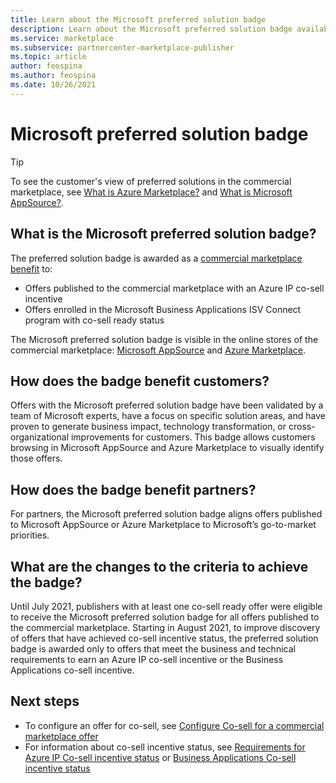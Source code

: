 ```yaml
---
title: Learn about the Microsoft preferred solution badge
description: Learn about the Microsoft preferred solution badge available in Azure Marketplace. 
ms.service: marketplace 
ms.subservice: partnercenter-marketplace-publisher
ms.topic: article
author: feospina
ms.author: feospina
ms.date: 10/26/2021
---
```


# Microsoft preferred solution badge

> [!TIP]
> To see the customer's view of preferred solutions in the commercial marketplace, see [What is Azure Marketplace?](/marketplace/azure-marketplace-overview#microsoft-preferred-solutions) and [What is Microsoft AppSource?](/marketplace/appsource-overview).

## What is the Microsoft preferred solution badge?

The preferred solution badge is awarded as a [commercial marketplace benefit](/partner-center/co-sell-overview?context=/azure/marketplace/context/context) to:

- Offers published to the commercial marketplace with an Azure IP co-sell incentive
- Offers enrolled in the Microsoft Business Applications ISV Connect program with co-sell ready status

The Microsoft preferred solution badge is visible in the online stores of the commercial marketplace: [Microsoft AppSource](https://appsource.microsoft.com/en-us/home) and [Azure Marketplace](https://azuremarketplace.microsoft.com/en-us/home).

## How does the badge benefit customers?

Offers with the Microsoft preferred solution badge have been validated by a team of Microsoft experts, have a focus on specific solution areas, and have proven to generate business impact, technology transformation, or cross-organizational improvements for customers. This badge allows customers browsing in Microsoft AppSource and Azure Marketplace to visually identify those offers.

## How does the badge benefit partners?

For partners, the Microsoft preferred solution badge aligns offers published to Microsoft AppSource or Azure Marketplace to Microsoft’s go-to-market priorities.

## What are the changes to the criteria to achieve the badge?

Until July 2021, publishers with at least one co-sell ready offer were eligible to receive the Microsoft preferred solution badge for all offers published to the commercial marketplace. Starting in August 2021, to improve discovery of offers that have achieved co-sell incentive status, the preferred solution badge is awarded only to offers that meet the business and technical requirements to earn an Azure IP co-sell incentive or the Business Applications co-sell incentive.  

## Next steps

- To configure an offer for co-sell, see [Configure Co-sell for a commercial marketplace offer](/partner-center/co-sell-configure?context=/azure/marketplace/context/context)
- For information about co-sell incentive status, see [Requirements for Azure IP Co-sell incentive status](/partner-center/co-sell-requirements?context=/azure/marketplace/context/context) or [Business Applications Co-sell incentive status](/partner-center/co-sell-requirements?context=/azure/marketplace/context/context)
